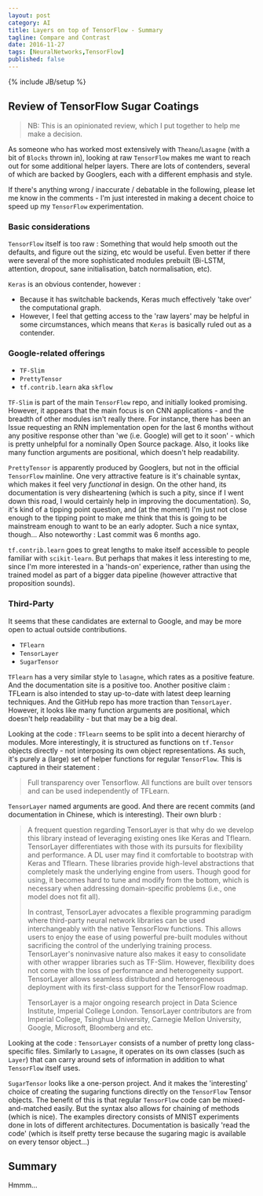 ```yaml
---
layout: post
category: AI
title: Layers on top of TensorFlow - Summary
tagline: Compare and Contrast
date: 2016-11-27
tags: [NeuralNetworks,TensorFlow]
published: false
---
```

{% include JB/setup %}


## Review of TensorFlow Sugar Coatings

>  NB:  This is an opinionated review, which I put together to help me make a decision.


As someone who has worked most extensively with ```Theano```/```Lasagne``` (with a bit of ```Blocks``` thrown in),
looking at raw ```TensorFlow``` makes me want to reach out for some additional helper 
layers.  There are lots of contenders, several of which are backed by Googlers, each 
with a different emphasis and style.

If there's anything wrong / inaccurate / debatable in the following, please let me know in the comments - 
I'm just interested in making a decent choice to speed up my ```TensorFlow``` experimentation.


### Basic considerations

```TensorFlow``` itself is too raw : Something that would help smooth out the defaults, and 
figure out the sizing, etc would be useful.  Even better if there were several of the more
sophisticated modules prebuilt (Bi-LSTM, attention, dropout, sane initialisation, batch normalisation, etc).

```Keras``` is an obvious contender, however : 

*  Because it has switchable backends, Keras much effectively 'take over' the computational graph.
*  However, I feel that getting access to the 'raw layers' may be helpful in some circumstances,
   which means that ```Keras``` is basically ruled out as a contender.
   

### Google-related offerings

*  ```TF-Slim```
*  ```PrettyTensor```
*  ```tf.contrib.learn```  aka ```skflow```

```TF-Slim``` is part of the main ```TensorFlow``` repo, and initially looked promising.  However,
it appears that the main focus is on CNN applications - and the breadth of other modules isn't really there.
For instance, there has been an Issue requesting an RNN implementation open for the last 6 months without
any positive response other than 'we (i.e. Google) will get to it soon' - which is pretty unhelpful for a nominally Open Source package.
Also, it looks like many function arguments are positional, which doesn't help readability.

```PrettyTensor``` is apparently produced by Googlers, but not in the official ```TensorFlow``` mainline.  One
very attractive feature is it's chainable syntax, which makes it feel very *functional* in design.  On the other hand,
its documentation is very disheartening (which is such a pity, since if I went down this road,
I would certainly help in improving the documentation).  So, it's kind of a tipping point question,
and (at the moment) I'm just not close enough to the tipping point to make me think that this is 
going to be mainstream enough to want to be an early adopter.  Such a nice syntax, 
though...  Also noteworthy : Last commit was 6 months ago.

```tf.contrib.learn``` goes to great lengths to make itself accessible to people familiar with ```scikit-learn```.  But
perhaps that makes it less interesting to me, since I'm more interested in a 'hands-on' experience, rather
than using the trained model as part of a bigger data pipeline (however attractive that proposition sounds).



### Third-Party 

It seems that these candidates are external to Google, and may be more open to actual outside contributions.

*  ```TFlearn```
*  ```TensorLayer```
*  ```SugarTensor```


```TFlearn``` has a very similar style to ```lasagne```, which rates as a positive feature.  And the 
documentation site is a positive too.  Another positive claim : TFLearn is also intended to stay up-to-date 
with latest deep learning techniques.   And the GitHub repo has more traction than ```TensorLayer```.
However, it looks like many function arguments are positional, which doesn't help readability - but that may 
be a big deal.  

Looking at the code : ```TFlearn``` seems to be split into a decent hierarchy of modules.  More interestingly, it is structured
as functions on ```tf.Tensor``` objects directly - not interposing its own object representations.  As such, 
it's purely a (large) set of helper functions for regular ```TensorFlow```.  This is captured in their statement : 

>  Full transparency over Tensorflow. All functions are built over tensors and can be used independently of TFLearn.



```TensorLayer``` named arguments are good.  And there are recent commits (and documentation in Chinese, 
which is interesting).  Their own blurb :     

>   A frequent question regarding TensorLayer is that why do we develop this library instead of leveraging existing ones like Keras and Tflearn. TensorLayer differentiates with those with its pursuits for flexibility and performance. A DL user may find it comfortable to bootstrap with Keras and Tflearn. These libraries provide high-level abstractions that completely mask the underlying engine from users. Though good for using, it becomes hard to tune and modify from the bottom, which is necessary when addressing domain-specific problems (i.e., one model does not fit all).
>
>  In contrast, TensorLayer advocates a flexible programming paradigm where third-party neural network libraries can be used interchangeably with the native TensorFlow functions. This allows users to enjoy the ease of using powerful pre-built modules without sacrificing the control of the underlying training process. TensorLayer's noninvasive nature also makes it easy to consolidate with other wrapper libraries such as TF-Slim. However, flexibility does not come with the loss of performance and heterogeneity support. TensorLayer allows seamless distributed and heterogeneous deployment with its first-class support for the TensorFlow roadmap. 
>
>  TensorLayer is a major ongoing research project in Data Science Institute, Imperial College London. TensorLayer contributors are from Imperial College, Tsinghua University, Carnegie Mellon University, Google, Microsoft, Bloomberg and etc. 

Looking at the code : ```TensorLayer``` consists of a number of pretty long class-specific files.  Similarly to 
```Lasagne```, it operates on its own classes (such as ```Layer```) that can carry around sets of information
in addition to what ```TensorFlow``` itself uses.



```SugarTensor``` looks like a one-person project.  And it makes the 'interesting' choice of creating the 
sugaring functions directly on the ```TensorFlow``` Tensor objects.  The benefit of this is that regular
```TensorFlow``` code can be mixed-and-matched easily.  But the syntax also allows for chaining of 
methods (which is nice).  The examples directory consists of MNIST experiments done in lots of different architectures.
Documentation is basically 'read the code' (which is itself pretty terse because the sugaring magic is available 
on every tensor object...)



## Summary

Hmmm...
